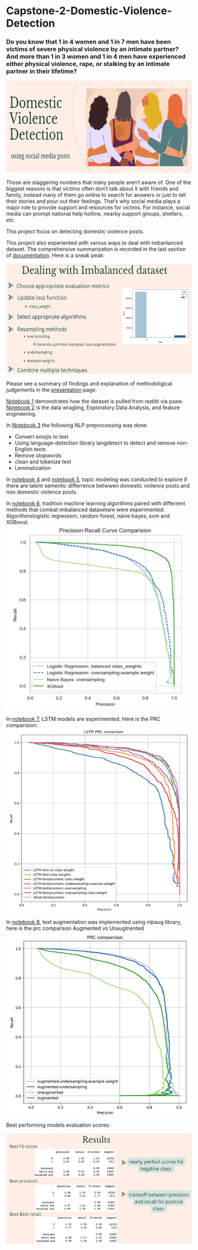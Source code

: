 # Capstone-2-Domestic-Violence-Detection
### Do you know that 1 in 4 women and 1 in 7 men have been victims of severe physical violence by an intimate partner? And more than 1 in 3 women and 1 in 4 men have experienced either physical violence, rape, or stalking by an intimate partner in their lifetime? 
<img src="./images/dv.png" width=600 height=250>

Those are staggering numbers that many people aren’t aware of. One of the biggest reasons is that victims often don’t talk about it with friends and family, instead many of them go online to search for answers or just to tell their stories and pour out their feelings. That’s why social media plays a major role to provide support and resources for victims. For instance, social media can prompt national help hotline, nearby support groups, shelters, etc. 

This project focus on detecting domestic violence posts. 

This project also experiented with varous ways to deal with imbanlanced dataset. The comprehensive summarization is recorded in the last section of [documentation](https://github.com/EmmaDu640/Capstone-2-Domestic-Violence-Detection/blob/main/Documentation.pdf). Here is a sneak peak:

<img src="./images/dealing with imbalanced data.png" width=600 height=300>

Please see a summary of findings and explanation of methodoligical judgements in the [presentation](https://github.com/EmmaDu640/Capstone-2-Domestic-Violence-Detection/blob/main/Presentation.pdf) page. 

[Notebook 1](https://github.com/EmmaDu640/Capstone-2-Domestic-Violence-Detection/blob/main/1-Data%20Collection%20(getting%20reddit%20posts%20using%20psaw).ipynb) demonstrates how the dataset is pulled from reddit via psaw.
[Notebook 2](https://github.com/EmmaDu640/Capstone-2-Domestic-Violence-Detection/blob/main/2-Data%20Wrangling%20%26%20EDA%20.ipynb) is the data wragling, Exploratory Data Analysis, and feature engineering.

In [Notebook 3](https://github.com/EmmaDu640/Capstone-2-Domestic-Violence-Detection/blob/main/3-NLP%20preprocessing.ipynb) the following NLP preprocessing was done:
  * Convert emojis to text
  * Using language-detection library langdetect to detect and remove non-English texts
  * Remove stopwords
  * clean and tokenize text
  *	Lemmatization

In [notebook 4](https://github.com/EmmaDu640/Capstone-2-Domestic-Violence-Detection/blob/main/4-Topic%20Modeling%20with%20Gensim%20.ipynb) and [notebook 5](https://github.com/EmmaDu640/Capstone-2-Domestic-Violence-Detection/blob/main/5-Topic%20Modeling%20with%20Scikit-learn.ipynb), topic modeling was conducted to explore if there are latent sementic differrence betwwen domestic violence posts and non domestic violence posts.

In [notebook 6](https://github.com/EmmaDu640/Capstone-2-Domestic-Violence-Detection/blob/main/6-Machine%20Leaning%20Modeling%20with%20scikit-learn.ipynb), tradition machine learning algorithms paired with differrent methods that combat imbalanced datasetare were experimented. Algorithmslogistic regression, random forest, naive bayes, svm and XGBoost. 
<img src="./images/prc 3.png" width=500 height=500>

In [notebook 7](https://github.com/EmmaDu640/Capstone-2-Domestic-Violence-Detection/blob/main/7-LSTM%20modeling.ipynb), LSTM models are experimented. Here is the PRC comparision:
<img src="./images/prc 2.png" width=500 height=500>

In [notebook 8](https://github.com/EmmaDu640/Capstone-2-Domestic-Violence-Detection/blob/main/8-Augmented%20vs%20Unaugmented%20LSTM%20Model%20Comparison.ipynb), text augmentation was implemented using nlpaug library, here is the prc comparison Augmented vs Unaugmented
<img src="./images/prc 1.png" width=500 height=500>

Best performing models evaluation scores:

<img src="./images/results.png" width=600 height=300>
